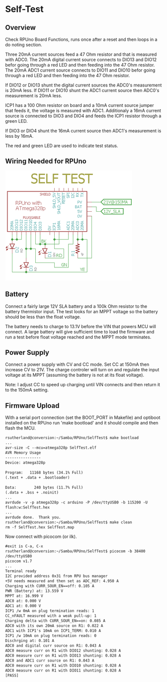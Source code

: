 # Self-Test

## Overview

Check RPUno Board Functions, runs once after a reset and then loops in a do noting section.

Three 20mA current sources feed a 47 Ohm resistor and that is measured with ADC0. The 20mA digital current source connects to DIO13 and DIO12 befor going through a red LED and then feeding into the 47 Ohm resistor. The 20mA ADC1 current source connects to DIO11 and DIO10 befor going through a red LED and then feeding into the 47 Ohm resistor. 

If DIO12 or DIO13 shunt the digital current sources the ADC0's measurement is 20mA less. If DIO11 or DIO10 shunt the ADC1 current source then ADC0's measurement is 20mA less. 

ICP1 has a 100 Ohm resistor on board and a 10mA current source jumper that feeds it, the voltage is measured with ADC1. Additionaly a 16mA current source is connected to DIO3 and DIO4 and feeds the ICP1 resistor through a green LED. 

If DIO3 or DIO4 shunt the 16mA current source then ADC1's measurement is less by 16mA.

The red and green LED are used to indicate test status.

## Wiring Needed for RPUno

![Wiring](./Setup/SelfTestWiring.png)

## Battery

Connect a fairly large 12V SLA battery and a 100k Ohm resistor to the battery thermistor input. The test looks for an MPPT voltage so the battery should be less than the float voltage. 

The battery needs to charge to 13.1V before the VIN that powers MCU will connect. A large battery will give sufficient time to load the firmware and run a test before float voltage reached and the MPPT mode terminates.

## Power Supply

Connect a power supply with CV and CC mode. Set CC at 150mA then increase CV to 21V. The charge controler will turn on and regulate the input voltage at its MPPT (assuming the battery is not at its float voltage). 

Note: I adjust CC to speed up charging until VIN connects and then return it to the 150mA setting.

## Firmware Upload

With a serial port connection (set the BOOT_PORT in Makefile) and optiboot installed on the RPUno run 'make bootload' and it should compile and then flash the MCU.

``` 
rsutherland@conversion:~/Samba/RPUno/SelfTest$ make bootload
...
avr-size -C --mcu=atmega328p SelfTest.elf
AVR Memory Usage
----------------
Device: atmega328p

Program:   11168 bytes (34.1% Full)
(.text + .data + .bootloader)

Data:        240 bytes (11.7% Full)
(.data + .bss + .noinit)
...
avrdude -v -p atmega328p -c arduino -P /dev/ttyUSB0 -b 115200 -U flash:w:SelfTest.hex
...
avrdude done.  Thank you.
rsutherland@conversion:~/Samba/RPUno/SelfTest$ make clean
rm -f SelfTest.hex SelfTest.map
``` 

Now connect with picocom (or ilk). 

``` 
#exit is C-a, C-x
rsutherland@conversion:~/Samba/RPUno/SelfTest$ picocom -b 38400 /dev/ttyUSB0
picocom v1.7
...
Terminal ready
I2C provided address 0x31 from RPU bus manager
+5V needs measured and then set as ADC_REF: 4.950 A
Charging with CURR_SOUR_EN==off: 0.105 A
PWR (Battery) at: 13.559 V
MPPT at: 16.999 V
ADC0 at: 0.000 V
ADC1 at: 0.000 V
ICP1 /w 0mA on plug termination reads: 1
CC_nFAULT measured with a weak pull-up: 1
Charging delta with CURR_SOUR_EN==on: 0.085 A
ADC0 with its own 20mA source on R1: 0.022 A
ADC1 with ICP1's 10mA on ICP1_TERM: 0.010 A
ICP1 /w 10mA on plug termination reads: 0
Dischrging at: 0.101 A
ADC0 and digital curr source on R1: 0.043 A
ADC0 measure curr on R1 with DIO12 shunting: 0.028 A
ADC0 measure curr on R1 with DIO13 shunting: 0.028 A
ADC0 and ADC1 curr source on R1: 0.043 A
ADC0 measure curr on R1 with DIO10 shunting: 0.028 A
ADC0 measure curr on R1 with DIO11 shunting: 0.028 A
[PASS]
``` 
